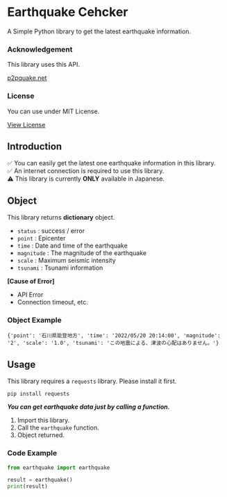 # Earthquake Cehcker
A Simple Python library to get the latest earthquake information.

### Acknowledgement
This library uses this API.

[p2pquake.net](https://p2pquake.net)

### License
You can use under MIT License.

[View License](https://github.com/MWindows99/Earthquake_Cehcker/blob/main/LICENSE)

## Introduction
✅ You can easily get the latest one earthquake information in this library.<br>
✅ An internet connection is required to use this library.<br>
⚠️ This library is currently **ONLY** available in Japanese.

## Object
This library returns **dictionary** object.

 - ```status``` : success / error
 - ```point``` : Epicenter
 - ```time``` : Date and time of the earthquake
 - ```magnitude``` : The magnitude of the earthquake
 - ```scale``` : Maximum seismic intensity
 - ```tsunami``` : Tsunami information

**[Cause of Error]**
 - API Error
 - Connection timeout, etc.

### Object Example
```
{'point': '石川県能登地方', 'time': '2022/05/20 20:14:00', 'magnitude': '2', 'scale': '1.0', 'tsunami': 'この地震による、津波の心配はありません。'}
```

## Usage
This library requires a ```requests``` library. Please install it first.
```shell
pip install requests
```

***You can get earthquake data just by calling a function.***

1. Import this library.
2. Call the ```earthquake``` function.
3. Object returned.

### Code Example
```python
from earthquake import earthquake

result = earthquake()
print(result)
```
